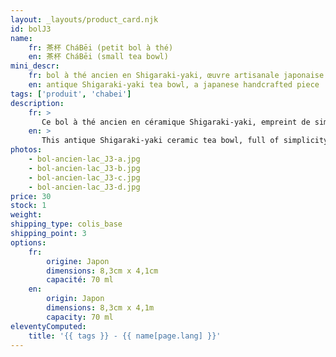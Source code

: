 ```yaml
---
layout: _layouts/product_card.njk
id: bolJ3
name:
    fr: 茶杯 CháBēi (petit bol à thé) 
    en: 茶杯 CháBēi (small tea bowl)
mini_descr:
    fr: bol à thé ancien en Shigaraki-yaki, œuvre artisanale japonaise
    en: antique Shigaraki-yaki tea bowl, a japanese handcrafted piece
tags: ['produit', 'chabei']
description: 
    fr: >
       Ce bol à thé ancien en céramique Shigaraki-yaki, empreint de simplicité et de caractère. Ses textures brutes et nuances naturelles, teintées d’un vert évoquant la quiétude d’un lac,<!--more--> racontent l’histoire d’un savoir-faire ancestral. Un objet rare, parfait pour savourer le thé dans une sérénité authentique.
    en: >
       This antique Shigaraki-yaki ceramic tea bowl, full of simplicity and character. Its raw textures and natural tones, tinted with a green reminiscent of a tranquil lake,<!--more--> tell the story of ancestral craftsmanship. A rare piece, perfect for enjoying tea in authentic serenity.
photos:
    - bol-ancien-lac_J3-a.jpg
    - bol-ancien-lac_J3-b.jpg
    - bol-ancien-lac_J3-c.jpg
    - bol-ancien-lac_J3-d.jpg
price: 30
stock: 1
weight: 
shipping_type: colis_base
shipping_point: 3
options:
    fr:
        origine: Japon
        dimensions: 8,3cm x 4,1cm
        capacité: 70 ml
    en:
        origin: Japon
        dimensions: 8,3cm x 4,1m
        capacity: 70 ml
eleventyComputed:
    title: '{{ tags }} - {{ name[page.lang] }}'
---
```

